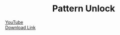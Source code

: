 # <h1 align="center">Pattern Unlock</h1>
<a href="https://www.youtube.com/watch?v=j9cYLnj-o8k">YouTube</a> <br>
<a href="https://drive.google.com/file/d/176g8__5urfVX2xHmRaOo62_Autw6OTF2/view">Download Link</a> <br>
